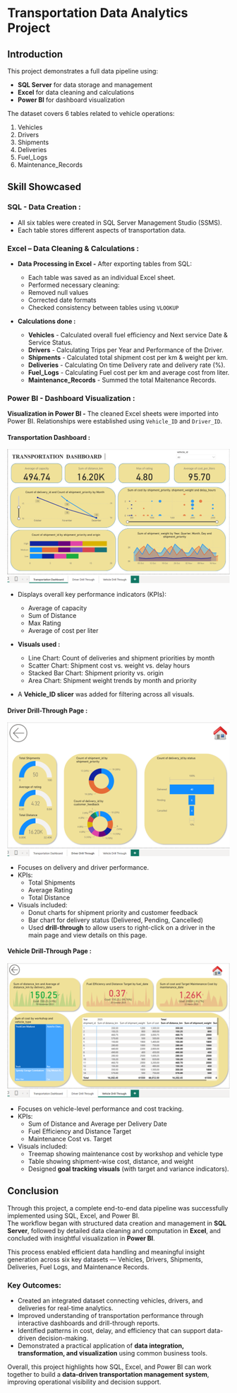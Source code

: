 # Transportation Data Analytics Project 

## Introduction

This project demonstrates a full data pipeline using:
- **SQL Server** for data storage and management  
- **Excel** for data cleaning and calculations  
- **Power BI** for dashboard visualization 

The dataset covers 6 tables related to vehicle operations:
1. Vehicles  
2. Drivers  
3. Shipments  
4. Deliveries  
5. Fuel_Logs  
6. Maintenance_Records  

## Skill Showcased

### SQL - Data Creation : ###

- All six tables were created in SQL Server Management Studio (SSMS). 
- Each table stores different aspects of transportation data.

### Excel – Data Cleaning & Calculations : ###

- **Data Processing in Excel -** After exporting tables from SQL:
    -  Each table was saved as an individual Excel sheet.
    - Performed necessary cleaning:
    - Removed null values
    - Corrected date formats
    - Checked consistency between tables using `VLOOKUP`
- **Calculations done :** 

    - **Vehicles** - Calculated overall  fuel efficiency and Next service Date & Service Status.
    - **Drivers** - Calculating Trips per Year and Performance of the Driver.
    - **Shipments** - Calculated total shipment cost per km & weight per km.
    - **Deliveries** - Calculating On time Delivery rate and delivery rate (%).
    - **Fuel_Logs** - Calculating Fuel cost per km and average cost from liter.
    - **Maintenance_Records** - Summed the total Maitenance Records.
### Power BI - Dashboard Visualization : ### 

   **Visualization in Power BI -** The cleaned Excel sheets were imported into Power BI.
Relationships were established using `Vehicle_ID` and `Driver_ID`.

#### Transportation Dashboard : ####

![Page 1](/images/Transportation%20dashboard%20page%201.png)

-  Displays overall key performance indicators (KPIs):
   - Average of capacity
   - Sum of Distance
   - Max Rating
   - Average of cost per liter

- **Visuals used :** 
   - Line Chart: Count of deliveries and shipment priorities by month  
   - Scatter Chart: Shipment cost vs. weight vs. delay hours  
   - Stacked Bar Chart: Shipment priority vs. origin  
   - Area Chart: Shipment weight trends by month and priority  
- A **Vehicle_ID slicer** was added for filtering across all visuals.

#### Driver Drill-Through Page : ####

![Page 2](/images/Driver%20Drill%20Through%20page%202.png)

- Focuses on delivery and driver performance.
- KPIs:
  - Total Shipments 
  - Average Rating
  - Total Distance 
- Visuals included:
  - Donut charts for shipment priority and customer feedback  
  - Bar chart for delivery status (Delivered, Pending, Cancelled)
  - Used **drill-through** to allow users to right-click on a driver in the main page and view details on this page.
#### Vehicle Drill-Through Page : ####

![Page 3](/images/Vehicle%20Drill%20Through%20Page%203.png)

- Focuses on vehicle-level performance and cost tracking.
- KPIs:
  - Sum of Distance and Average per Delivery Date  
  - Fuel Efficiency and Distance Target  
  - Maintenance Cost vs. Target
- Visuals included:
  - Treemap showing maintenance cost by workshop and vehicle type  
  - Table showing shipment-wise cost, distance, and weight  
  - Designed **goal tracking visuals** (with target and variance indicators).

## Conclusion ##

Through this project, a complete end-to-end data pipeline was successfully implemented using SQL, Excel, and Power BI.  
The workflow began with structured data creation and management in **SQL Server**, followed by detailed data cleaning and computation in **Excel**, and concluded with insightful visualization in **Power BI**.

This process enabled efficient data handling and meaningful insight generation across six key datasets — Vehicles, Drivers, Shipments, Deliveries, Fuel Logs, and Maintenance Records.

### Key Outcomes:
- Created an integrated dataset connecting vehicles, drivers, and deliveries for real-time analytics.  
- Improved understanding of transportation performance through interactive dashboards and drill-through reports.  
- Identified patterns in cost, delay, and efficiency that can support data-driven decision-making.  
- Demonstrated a practical application of **data integration, transformation, and visualization** using common business tools.

Overall, this project highlights how SQL, Excel, and Power BI can work together to build a **data-driven transportation management system**, improving operational visibility and decision support.